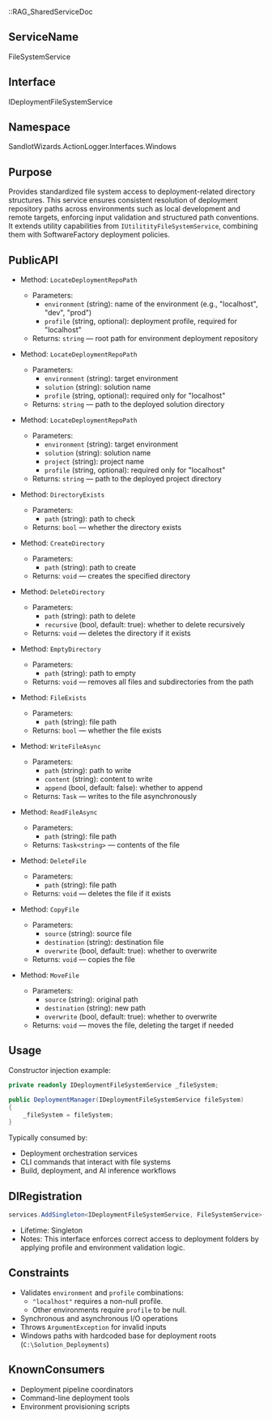 ::RAG_SharedServiceDoc

## ServiceName
FileSystemService

## Interface
IDeploymentFileSystemService

## Namespace
SandlotWizards.ActionLogger.Interfaces.Windows

## Purpose
Provides standardized file system access to deployment-related directory structures. This service ensures consistent resolution of deployment repository paths across environments such as local development and remote targets, enforcing input validation and structured path conventions. It extends utility capabilities from `IUtilitityFileSystemService`, combining them with SoftwareFactory deployment policies.

## PublicAPI

- Method: `LocateDeploymentRepoPath`
  - Parameters:
    - `environment` (string): name of the environment (e.g., "localhost", "dev", "prod")
    - `profile` (string, optional): deployment profile, required for "localhost"
  - Returns: `string` — root path for environment deployment repository

- Method: `LocateDeploymentRepoPath`
  - Parameters:
    - `environment` (string): target environment
    - `solution` (string): solution name
    - `profile` (string, optional): required only for "localhost"
  - Returns: `string` — path to the deployed solution directory

- Method: `LocateDeploymentRepoPath`
  - Parameters:
    - `environment` (string): target environment
    - `solution` (string): solution name
    - `project` (string): project name
    - `profile` (string, optional): required only for "localhost"
  - Returns: `string` — path to the deployed project directory

- Method: `DirectoryExists`
  - Parameters:
    - `path` (string): path to check
  - Returns: `bool` — whether the directory exists

- Method: `CreateDirectory`
  - Parameters:
    - `path` (string): path to create
  - Returns: `void` — creates the specified directory

- Method: `DeleteDirectory`
  - Parameters:
    - `path` (string): path to delete
    - `recursive` (bool, default: true): whether to delete recursively
  - Returns: `void` — deletes the directory if it exists

- Method: `EmptyDirectory`
  - Parameters:
    - `path` (string): path to empty
  - Returns: `void` — removes all files and subdirectories from the path

- Method: `FileExists`
  - Parameters:
    - `path` (string): file path
  - Returns: `bool` — whether the file exists

- Method: `WriteFileAsync`
  - Parameters:
    - `path` (string): path to write
    - `content` (string): content to write
    - `append` (bool, default: false): whether to append
  - Returns: `Task` — writes to the file asynchronously

- Method: `ReadFileAsync`
  - Parameters:
    - `path` (string): file path
  - Returns: `Task<string>` — contents of the file

- Method: `DeleteFile`
  - Parameters:
    - `path` (string): file path
  - Returns: `void` — deletes the file if it exists

- Method: `CopyFile`
  - Parameters:
    - `source` (string): source file
    - `destination` (string): destination file
    - `overwrite` (bool, default: true): whether to overwrite
  - Returns: `void` — copies the file

- Method: `MoveFile`
  - Parameters:
    - `source` (string): original path
    - `destination` (string): new path
    - `overwrite` (bool, default: true): whether to overwrite
  - Returns: `void` — moves the file, deleting the target if needed

## Usage

Constructor injection example:
```csharp
private readonly IDeploymentFileSystemService _fileSystem;

public DeploymentManager(IDeploymentFileSystemService fileSystem)
{
    _fileSystem = fileSystem;
}
```

Typically consumed by:
- Deployment orchestration services
- CLI commands that interact with file systems
- Build, deployment, and AI inference workflows

## DIRegistration

```csharp
services.AddSingleton<IDeploymentFileSystemService, FileSystemService>();
```

- Lifetime: Singleton
- Notes: This interface enforces correct access to deployment folders by applying profile and environment validation logic.

## Constraints

- Validates `environment` and `profile` combinations: 
  - `"localhost"` requires a non-null profile.
  - Other environments require `profile` to be null.
- Synchronous and asynchronous I/O operations
- Throws `ArgumentException` for invalid inputs
- Windows paths with hardcoded base for deployment roots (`C:\Solution_Deployments`)

## KnownConsumers

- Deployment pipeline coordinators
- Command-line deployment tools
- Environment provisioning scripts
